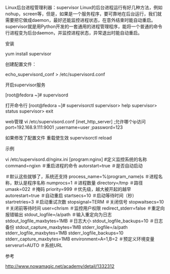 Linux后台进程管理利器：supervisor
Linux的后台进程运行有好几种方法，例如nohup，screen等，但是，如果是一个服务程序，要可靠地在后台运行，我们就需要把它做成daemon，最好还能监控进程状态，在意外结束时能自动重启。
supervisor就是用Python开发的一套通用的进程管理程序，能将一个普通的命令行进程变为后台daemon，并监控进程状态，异常退出时能自动重启。

安装

yum install supervisor

创建配置文件：

echo_supervisord_conf > /etc/supervisord.conf

开启supervisor服务

[root@fedora ~]# supervisord

打开命令行
[root@fedora ~]# supervisorctl
supervisor> help
supervisor> status
supervisor> exit

web管理
vi /etc/supervisord.conf
[inet_http_server]
;允许哪个ip访问
port=192.168.9.111:9001
;username=user
;password=123


如果修改了配置文件 重载使生效
supervisorctl reload

示例

vi /etc/supervisord.d/nginx.ini
[program:nginx] #定义监控系统的名称
command=ngixn ＃重启进程的命令
autorstart=true ＃是否自动启动

＃默认这些就够了，系统还支持
process_name=%(program_name)s ＃进程名称，默认是程序名称
numprocs=1 ＃进程数量
directory=/tmp ＃路径
umask=022 ＃掩码
priority=999 ＃优先级，越大被开起的越早
autorestart=true ＃自动重启
startsecs=10 ＃启动等待时间（秒）
startretries=3 ＃启动重试次数
stopsignal=TERM ＃关闭信号
stopwaitsecs=10 ＃关闭前等待时间
user=chrism ＃监控用户权限
redirect_stderr=false ＃重定向报错输出
stdout_logfile=/a/path ＃输入重定向为日志
stdout_logfile_maxbytes=1MB ＃日志大小
stdout_logfile_backups=10 ＃日志备份
stdout_capture_maxbytes=1MB 
stderr_logfile=/a/path
stderr_logfile_maxbytes=1MB
stderr_logfile_backups=10
stderr_capture_maxbytes=1MB
environment=A=1,B=2 ＃预定义环境变量
serverurl=AUTO ＃系统URL

参考

http://www.nowamagic.net/academy/detail/1332312


 